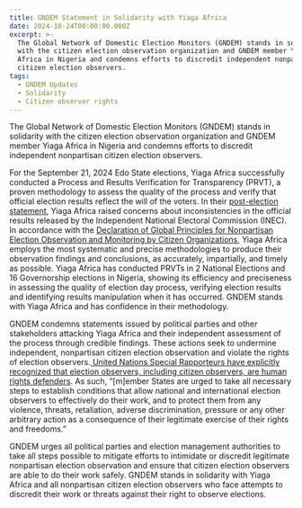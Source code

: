 ```yaml
---
title: GNDEM Statement in Solidarity with Yiaga Africa
date: 2024-10-24T00:00:00.000Z
excerpt: >-
  The Global Network of Domestic Election Monitors (GNDEM) stands in solidarity
  with the citizen election observation organization and GNDEM member Yiaga
  Africa in Nigeria and condemns efforts to discredit independent nonpartisan
  citizen election observers. 
tags:
  - GNDEM Updates
  - Solidarity
  - Citizen observer rights
---
```


The Global Network of Domestic Election Monitors (GNDEM) stands in solidarity with the citizen election observation organization and GNDEM member Yiaga Africa in Nigeria and condemns efforts to discredit independent nonpartisan citizen election observers. 

For the September 21, 2024 Edo State elections, Yiaga Africa successfully conducted a Process and Results Verification for Transparency (PRVT), a proven methodology to assess the quality of the process and verify that official election results reflect the will of the voters. In their [post-election statement](https://yiaga.org/wp-content/uploads/2024/09/Post-election-Press-Statement-on-2024-Edo-Gov-Election.pdf), Yiaga Africa raised concerns about inconsistencies in the official results released by the Independent National Electoral Commission (INEC). In accordance with the [Declaration of Global Principles for Nonpartisan Election Observation and Monitoring by Citizen Organizations](https://gndem.org/declaration-of-global-principles/), Yiaga Africa employs the most systematic and precise methodologies to produce their observation findings and conclusions, as accurately, impartially, and timely as possible. Yiaga Africa has conducted PRVTs in 2 National Elections and 16 Governorship elections in Nigeria, showing its efficiency and preciseness in assessing the quality of election day process, verifying election results and identifying results manipulation when it has occurred. GNDEM stands with Yiaga Africa and has confidence in their methodology.

GNDEM condemns statements issued by political parties and other stakeholders attacking Yiaga Africa and their independent assessment of the process through credible findings. These actions seek to undermine independent, nonpartisan citizen election observation and violate the rights of election observers.[ United Nations Special Rapporteurs have explicitly recognized that election observers, including citizen observers, are human rights defenders](https://srdefenders.org/information/the-situation-of-election-observers-as-human-rights-defenders%EF%BF%BC/). As such, “\[m]ember States are urged to take all necessary steps to establish conditions that allow national and international election observers to effectively do their work, and to protect them from any violence, threats, retaliation, adverse discrimination, pressure or any other arbitrary action as a consequence of their legitimate exercise of their rights and freedoms.”

GNDEM urges all political parties and election management authorities to take all steps possible to mitigate efforts to intimidate or discredit legitimate nonpartisan election observation and ensure that citizen election observers are able to do their work safely. GNDEM stands in solidarity with Yiaga Africa and all nonpartisan citizen election observers who face attempts to discredit their work or threats against their right to observe elections.
